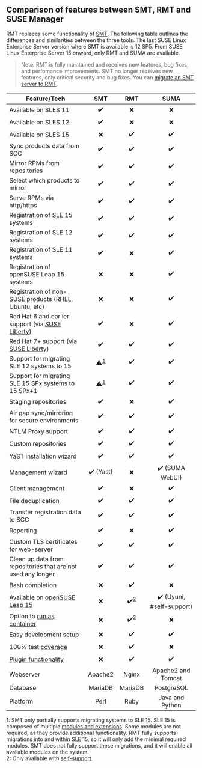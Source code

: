 ## Comparison of features between SMT, RMT and SUSE Manager

RMT replaces some functionality of [SMT](https://github.com/SUSE/smt).
The following table outlines the differences and similarities between the three tools.
The last SUSE Linux Enterprise Server version where SMT is available is 12 SP5.
From SUSE Linux Enterprise Server 15 onward, only RMT and SUMA are available.

> Note: RMT is fully maintained and receives new features, bug fixes, and perfomance improvements.
> SMT no longer receives new features, only critical security and bug fixes.
> You can [migrate an SMT server to RMT](https://documentation.suse.com/sles/15-SP2/html/SLES-all/cha-rmt-migrate.html).

| Feature/Tech      | SMT           | RMT           | SUMA          |
|-------------------|:-------------:|:-------------:|:-------------:|
|Available on SLES 11|:heavy_check_mark:|:x:|:x:|
|Available on SLES 12|:heavy_check_mark:|:x:|:x:|
|Available on SLES 15|:x:|:heavy_check_mark:|:heavy_check_mark:|
|Sync products data from SCC|:heavy_check_mark:|:heavy_check_mark:|:heavy_check_mark:|
|Mirror RPMs from repositories|:heavy_check_mark:|:heavy_check_mark:|:heavy_check_mark:|
|Select which products to mirror|:heavy_check_mark:|:heavy_check_mark:|:heavy_check_mark:|
|Serve RPMs via http/https|:heavy_check_mark:|:heavy_check_mark:|:heavy_check_mark:|
|Registration of SLE 15 systems|:heavy_check_mark:|:heavy_check_mark:|:heavy_check_mark:|
|Registration of SLE 12 systems|:heavy_check_mark:|:heavy_check_mark:|:heavy_check_mark:|
|Registration of SLE 11 systems|:heavy_check_mark:|:x:|:heavy_check_mark:|
|Registration of openSUSE Leap 15 systems|:x:|:x:|:heavy_check_mark:|
|Registration of non-SUSE products (RHEL, Ubuntu, etc)|:x:|:x:|:heavy_check_mark:|
|Red Hat 6 and earlier support (via [SUSE Liberty](https://www.suse.com/products/suse-liberty-linux/))|:heavy_check_mark:|:x:|:heavy_check_mark:|
|Red Hat 7+ support (via [SUSE Liberty](https://www.suse.com/products/suse-liberty-linux/))|:heavy_check_mark:|:heavy_check_mark:|:heavy_check_mark:|
|Support for migrating SLE 12 systems to 15|:warning:<sup>[1](#partial-migration)</sup>|:heavy_check_mark:|:heavy_check_mark:|
|Support for migrating SLE 15 SPx systems to 15 SPx+1|:warning:<sup>[1](#partial-migration)</sup>|:heavy_check_mark:|:heavy_check_mark:|
|Staging repositories|:heavy_check_mark:|:x:|:heavy_check_mark:|
|Air gap sync/mirroring for secure environments|:heavy_check_mark:|:heavy_check_mark:|:heavy_check_mark:|
|NTLM Proxy support|:heavy_check_mark:|:heavy_check_mark:|:heavy_check_mark:|
|Custom repositories|:heavy_check_mark:|:heavy_check_mark:|:heavy_check_mark:|
|YaST installation wizard|:heavy_check_mark:|:heavy_check_mark:|:heavy_check_mark:|
|Management wizard|:heavy_check_mark: (Yast)|:x:|:heavy_check_mark: (SUMA WebUI)|
|Client management|:heavy_check_mark:|:x:|:heavy_check_mark:|
|File deduplication|:heavy_check_mark:|:heavy_check_mark:|:heavy_check_mark:|
|Transfer registration data to SCC|:heavy_check_mark:|:heavy_check_mark:|:heavy_check_mark:|
|Reporting|:heavy_check_mark:|:x:|:heavy_check_mark:|
|Custom TLS certificates for web-server|:heavy_check_mark:|:heavy_check_mark:|:heavy_check_mark:|
|Clean up data from repositories that are not used any longer|:heavy_check_mark:|:heavy_check_mark:|:heavy_check_mark:|
|Bash completion|:x:|:heavy_check_mark:|:x:|
|Available on [openSUSE Leap 15](https://github.com/SUSE/rmt/blob/master/docs/installation.md#installation-on-opensuse-leap-15)|:x:|:heavy_check_mark:<sup>[2](#self-support)</sup>|:heavy_check_mark: (Uyuni, #self-support)|
|Option to [run as container](https://github.com/SUSE/rmt/blob/master/README.md#development-setup---docker-compose)|:x:|:heavy_check_mark:<sup>[2](#self-support)</sup>|:x:|
|Easy development setup |:x:|:heavy_check_mark:|:heavy_check_mark:|
|100% test [coverage](https://coveralls.io/github/SUSE/rmt?branch=master)|:x:|:heavy_check_mark:|:x:|
|[Plugin functionality](https://github.com/SUSE/rmt/blob/master/docs/PLUGINS.md)|:x:|:heavy_check_mark:|:heavy_check_mark:|
|Webserver|Apache2|Nginx|Apache2 and Tomcat|
|Database|MariaDB|MariaDB|PostgreSQL|
|Platform|Perl|Ruby|Java and Python|

<a name="partial-migration">1</a>: SMT only partially supports migrating systems to SLE 15. SLE 15 is composed of multiple [modules and extensions](https://documentation.suse.com/sles/15-SP2/html/SLES-all/art-modules.html).
Some modules are not required, as they provide additional functionality.
RMT fully supports migrations into and within SLE 15, so it will only add the minimal required modules.
SMT does not fully support these migrations, and it will enable all available modules on the system.\
<a name="self-support">2</a>: Only available with [self-support](https://www.suse.com/support/self-support/).
